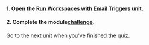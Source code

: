 <head><base target="_blank"> </head>

#### **1. Open the [Run Workspaces with Email Triggers](https://safe.my.trailhead.com/content/safe/modules/build-versatile-automations/run-workspaces-with-email-triggers?trail_id=automate-data-integration-tasks) unit.**

  


#### **2. Complete the module**[**challenge**](https://safe.my.trailhead.com/content/safe/modules/build-versatile-automations/run-workspaces-with-email-triggers?trail_id=automate-data-integration-tasks#challenge).

Go to the next unit when you've finished the quiz.



